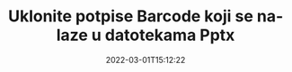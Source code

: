 ---
############################# Static ############################
layout: "auto-gen-signature"
date: 2022-03-01T15:12:22
draft: false
operation: Delete
signaturetype: Barcode
fileformat: Pptx
productName: Java
lang: hr
productCode: java
otherformats: pdf doc docx docm dot dotm dotx odt ott rtf xls xlsx xlsm xlsb csv ods ots xltx xltm ppt pptx pps ppsx odp otp potx potm pptm ppsm
breadcrumb: Put Barcode signature on Pptx for Java

############################# Head ############################
head_title: "Izbriši Barcode potpise iz Pptx datoteka putem Java"
head_description: "Brisanje specifičnih Barcode potpisa iz potpisanih Pptx dokumenata može se lako izvesti s kratkim Java kodom."

############################# Header ############################
title: "Uklonite potpise Barcode koji se nalaze u datotekama Pptx"
description: "Izbrišite razne Barcode potpise iz Pptx dokumenata. Uklanjanje Barcode potpisa zahtijeva jednostavan Java kod."
bg_image: "https://cms.admin.containerize.com/templates/aspose/App_Themes/V3/images/bg/header1.png"
bg_overlay: false
button:
    enable: true

############################# SubMenu ############################
submenu:
    enable: true

    left:
        img_alt: "GroupDocs.Signature for Java"
        image: "https://cms.admin.containerize.com/templates/groupdocs/images/product-logos/90x90-noborder/groupdocs-signature-java.png"
        product: "GroupDocs.Signature"
        platform: "Java"



############################# About ############################
about:
    enable: true
    title: "Dobijte informacije o GroupDocs.Signature for Java API značajkama"
    content: |
        [GroupDocs.Signature for Java](https://products.groupdocs.com/signature/java/) API pruža mnogo načina za obradu vaših dokumenata korištenjem elektroničkih potpisa. Dostupni su digitalni potpisi kao što su tekstovi, slike, digitalni certifikati, crtični kodovi, QR kodovi, pečati ili metapodaci. Korisnici imaju mogućnost dodavanja, brisanja, ažuriranja, provjere ili pretraživanja digitalnih potpisa u PDF-ovima, MS Word dokumentima, MS Excel radnim knjigama, MS PowerPoint prezentacijama, Adobe Photoshop datotekama i raznim formatima slika. Omogućen je velik broj korisnih značajki i postavki.
    

############################# Steps ############################
steps:
    enable: true
    title_left: "Kako ukloniti Barcode potpise iz vašeg Pptx dokumenta"
    content_left: |
        [GroupDocs.Signature for Java](https://products.groupdocs.com/signature/java/) pruža korisnu značajku za brisanje Pptx dokumenata od Barcode potpisa s nekoliko redaka koda.
        
        * Prvo, instancirajte putanju prolaza objekta Signature do vašeg dokumenta kao parametar konstruktora.
        * Zatim stvorite odgovarajući objekt potpisa i postavite njegov jedinstveni identifikator.
        * Nakon toga pozovite metodu Delete prosljeđujući objekt potpisa koji se mora izbrisati.
        * Na kraju, obradite rezultate operacije.

    title_right: "Zahtjevi sustava"
    content_right: |
        GroupDocs.Signature for Java podržani su na svim glavnim platformama i operativnim sustavima. Prije izvršavanja koda u nastavku, provjerite imate li sljedeće preduvjete instalirane na vašem sustavu.

        * Operativni sustavi: Microsoft Windows, Linux, MacOS
        * Razvojna okruženja: NetBeans, Intellij IDEA, Eclipse, etc.
        * Java runtime: J2SE 6.0 and above
        * Preuzmite najnoviju verziju GroupDocs.Signature for Java s [Maven](https://repository.groupdocs.com/webapp/#/artifacts/browse/tree/General/repo/com/groupdocs/groupdocs-signature)
         
    code: |
        ```java    
                
        // Set up input Pptx file
        String filePath = "input.pptx";
        // Set up output file
        String outputFilePath = "output.pptx";

        // Instantiate Signature for input file
        Signature signature = new Signature(filePath);

        // Id of signature which is supposed to be deleted
        // such Id may be obtained as result of search operation
        String id = "07f83369-318b-41ad-a843-732417b912c2";

        // provide signature item to delete
        BarcodeSignature signatureToDelete = new BarcodeSignature(id);

        // delete signature
        Boolean deleteResult = signature.delete(outputFilePath, signatureToDelete);

        // process deletion result
        if (deleteResult)
        {
                System.out.println("Signature was deleted successfully!");
        }
        ```

############################# Demos ############################
demos:
    enable: true
    title: "Potpisivanje s Barcode potpisima Demo uživo"
    content: |
       Odmah dodajte različite elektroničke potpise u datoteku Pptx tako da posjetite [GroupDocs.Signature App](https://products.groupdocs.app/signature/family) web mjesto.          

############################# More Formats ############################
more_formats:
    enable: true
    title: "Izbrišite svoje Barcode potpise s Java"
    content: |
        "Brisanje e-potpisa koji su dodani različitim formatima dokumenata. Brzo uklonite potpise bez dodatnog koda."
    format: 
       
       
back_to_top:
    enable: true
---